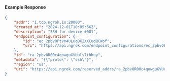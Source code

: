 <!-- Code generated for API Clients. DO NOT EDIT. -->

#### Example Response

```json
{
	"addr": "1.tcp.ngrok.io:20000",
	"created_at": "2024-12-01T10:05:56Z",
	"description": "SSH for device #001",
	"endpoint_configuration": {
		"id": "ec_2pbvOPtvn4ULuoDX2XXCudQCWof",
		"uri": "https://api.ngrok.com/endpoint_configurations/ec_2pbvOPtvn4ULuoDX2XXCudQCWof"
	},
	"id": "ra_2pbvOR00c4qowguGVUuls7thhuy",
	"metadata": "{\"proto\": \"ssh\"}",
	"region": "us",
	"uri": "https://api.ngrok.com/reserved_addrs/ra_2pbvOR00c4qowguGVUuls7thhuy"
}
```
